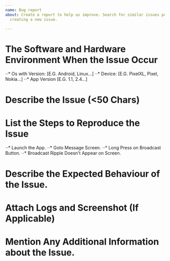 ```yaml
---
name: Bug report
about: Create a report to help us improve. Search for similar issues posted before
  creating a new issue.

---
```


# The Software and Hardware Environment When the Issue Occur
⋅⋅* Os with Version: [E.G. Android, Linux...]
⋅⋅* Device: [E.G. PixelXL, Pixel, Nokia...]
⋅⋅* App Version [E.G. 1.1, 2.4...]



# Describe the Issue (<50 Chars)



# List the Steps to Reproduce the Issue
⋅⋅* Launch the App.
⋅⋅* Goto Message Screen.
⋅⋅* Long Press on Broadcast Button.
⋅⋅* Broadcast Ripple Doesn't Appear on Screen.



# Describe the Expected Behaviour of the Issue.



# Attach Logs and Screenshot (If Applicable)



# Mention Any Additional Information about the Issue.
